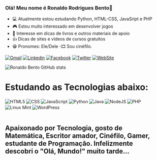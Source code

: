 ### Olá! Meu nome é Ronaldo Rodrigues Bento👋

<!--
**RonaldoBento/RonaldoBento** is a ✨ _special_ ✨ repository because its `README.md` (this file) appears on your GitHub profile.

Here are some ideas to get you started:

- 🔭 I’m currently working on ...
- 🌱 I’m currently learning ...
- 👯 I’m looking to collaborate on ...
- 🤔 I’m looking for help with ...
- 💬 Ask me about ...
- 📫 How to reach me: ...
- 😄 Pronouns: ...
- ⚡ Fun fact: ...
-->
- 💻  Atualmente estou estudando  Python, HTML-CSS, JavaSript e PHP
- 🎮 Estou muito interessado em desenvolver jogos
- 📖  Interesse em  dicas de livros e  outros materiais de apoio 
- 👍  Dicas de sites e vídeos  de cursos  gratuitos 
- 😁  Pronomes:  Ele/Dele
-🎞  Sou  cinéfilo.

[![Gmail](https://img.shields.io/badge/Gmail-D14836?style=for-the-badge&logo=gmail&logoColor=white)](https://ronaldosaisho@gmal.com)
[![Linkedin](https://img.shields.io/badge/LinkedIn-0077B5?style=for-the-badge&logo=linkedin&logoColor=white)](https://www.linkedin.com/in/ronaldo-rodrigues-bento-57784a35/)
[![Facebook](https://img.shields.io/badge/Facebook-1877F2?style=for-the-badge&logo=facebook&logoColor=white)](https://www.facebook.com/ronaldo.saisho)
[![Twitter](https://img.shields.io/badge/Twitter-1DA1F2?style=for-the-badge&logo=twitter&logoColor=white)](https://mobile.twitter.com/ronaldo60512408)
[![WebSite](https://img.shields.io/badge/website-000000?style=for-the-badge&logo=About.me&logoColor=white)](https://ronaldobento.github.io/projeto-site-google-glass/index.html)


![Ronaldo Bento GitHub stats](https://github-readme-stats.vercel.app/api?username=RonaldoBento&show_icons=true&theme=tokyonight&count_private=true)

# Estudando as Tecnologias abaixo:

<div style="display: inline_block">
  <img align="center" alt="HTML5" src="https://img.shields.io/badge/HTML5-E34F26?style=for-the-badge&logo=html5&logoColor=white" />
  <img align="center" alt="CSS" src="https://img.shields.io/badge/CSS3-1572B6?style=for-the-badge&logo=css3&logoColor=white" />
  <img align="center" alt="JavaScript" src="https://img.shields.io/badge/JavaScript-F7DF1E?style=for-the-badge&logo=javascript&logoColor=black" />
  <img align="center" alt="Python" src="https://img.shields.io/badge/Python-3776AB?style=for-the-badge&logo=python&logoColor=white" />
  <img align="center" alt="Java" src="https://img.shields.io/badge/Java-ED8B00?style=for-the-badge&logo=java&logoColor=white" />
  <img align="center" alt="NodeJS" src="https://img.shields.io/badge/Node.js-43853D?style=for-the-badge&logo=node.js&logoColor=white" />
  <img align="center" alt="PHP" src="https://img.shields.io/badge/PHP-777BB4?style=for-the-badge&logo=php&logoColor=white" />
  <img align="center" alt="Linux Mint" src="https://img.shields.io/badge/Linux_Mint-87CF3E?style=for-the-badge&logo=linux-mint&logoColor=white" />
  <img align="center" alt="WordPress" src="https://img.shields.io/badge/Wordpress-21759B?style=for-the-badge&logo=wordpress&logoColor=white" />
</div><br/>

## Apaixonado por Tecnologia, gosto de Matemática, Escritor amador, Cinéfilo, Gamer, estudante de Programação. Infelizmente descobri o "Olá, Mundo!" muito tarde...
